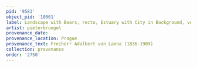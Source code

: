 ```yaml
---
pid: '9583'
object_pid: '10061'
label: Landscape with Bears, recto, Estuary with City in Background, verso
artist: pieterbruegel
provenance_date:
provenance_location: Prague
provenance_text: Freiherr Adalbert von Lanna (1836-1909)
collection: provenance
order: '2750'
---
```

